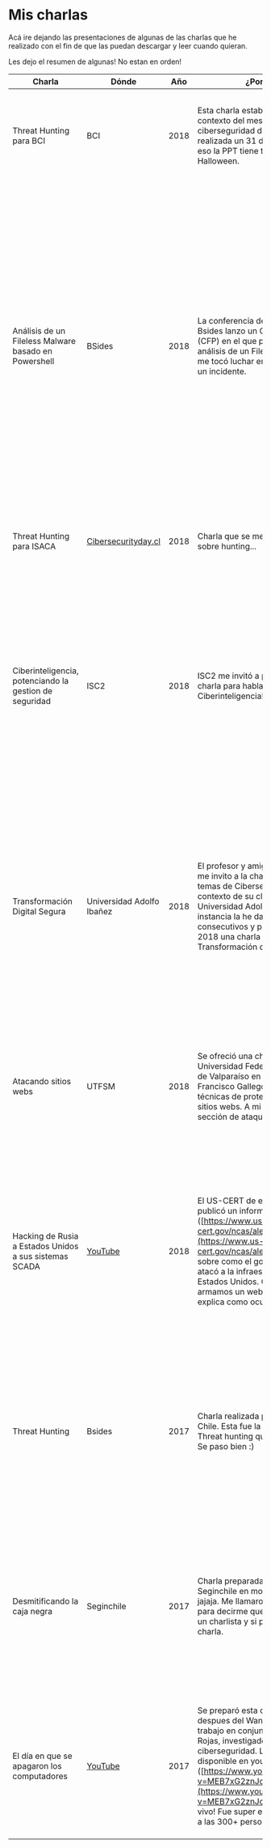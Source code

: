 # Mis charlas
Acá ire dejando las presentaciones de algunas de las charlas que he realizado con el fin de que las puedan descargar y leer cuando quieran.

Les dejo el resumen de algunas! No estan en orden!

Charla | Dónde | Año | ¿Por qué? | Objetivo
--- | --- | --- | --- | ---
Threat Hunting para BCI | BCI | 2018 | Esta charla estaba dentro del contexto del mes de la ciberseguridad del Banco BCI. Fue realizada un 31 de Octubre y por eso la PPT tiene temática de Halloween. | El objetivo fue hablar sobre como el hunting puede apoyar al banco a detectar cosas que pasan por debajo del radar.
Análisis de un Fileless Malware basado en Powershell | BSides | 2018 | La conferencia de seguridad Bsides lanzo un Call for Papers (CFP) en el que postulé con un análisis de un Fileless malware que me tocó luchar en la respuesta de un incidente. | El objetivo de esta charla era compartir lo que aprendí luchando contra este Fileless malware (ya que no soy analista de Malware). El día de ese incidente de ciberseguridad tuve que estudiar mucho para entender como derrotar al bicho. Estudié sobre WMIC, Powershell y otras hierbas que tiene Windows. La idea era que si alguno le tocaba lo mismo, se ahorrara las 5 horas que invertí durante el incidente en entender y preparar una cura.
Threat Hunting para ISACA | [Cibersecurityday.cl](http://cibersecurityday.cl/) | 2018 | Charla que se me invitó para hablar sobre hunting... | Hablar de hunting a los estudiantes de la INACAP y profesionales del rubro.
Ciberinteligencia, potenciando la gestion de seguridad | ISC2 | 2018 | ISC2 me invitó a preparar una charla para hablar de Ciberinteligencia! | Entender como las acciones de ciberinteligencia apoyan a las acciones de ciberdefensa de los SOCs (secure operation center) tradicionales. Actividades como el Threat intelligence, Hunting y Pentesting pueden colaborar activamente a una defensa proactiva de las compañías.
Transformación Digital Segura | Universidad Adolfo Ibañez | 2018 | El profesor y amigo Cristián Rojas me invito a la charla Anual de temas de Ciberseguridad en el contexto de su claso en la Universidad Adolfo Ibañez. Esta instancia la he dado por 3 años consecutivos y preparé para el 2018 una charla sobre Transformación digital segura. | El objetivo es que estudiantes de la universidad Adolfo Ibañez entiendan que el componente de Ciberseguridad es sumamente importante al momento de montar una empresa o tener un emprendimiento. La ciberseguridad la hacemos todos y no solamente los equipos TI.
Atacando sitios webs | UTFSM | 2018 | Se ofreció una charla a la Universidad Federico Santa María de Valparaíso en donde junto con Francisco Gallegos se habló de técnicas de protección y ataque de sitios webs. A mi me tocó la sección de ataque. | El objetivo era que los estudiantes entendieran los diferentes ataques que pueden recibir los sitios webs que ellos mismos programaban. Se mostraron ejemplos en vivo.
Hacking de Rusia a Estados Unidos a sus sistemas SCADA | [YouTube](https://youtu.be/nxvdcaIbF7Q) | 2018 | El US-CERT de estados unidos publicó un informe ([https://www.us-cert.gov/ncas/alerts/TA18-074A](https://www.us-cert.gov/ncas/alerts/TA18-074A)) sobre como el gobierno de Rusia atacó a la infraestructura crítica de Estados Unidos. Con Cristián Rojas armamos un webinar en donde se explica como ocurrió. | El objetivo de este webinar fue compartir y demostrar las técnicas que utilizaron los hackers para comprometer los sitios SCADA e ICS de Estados Unidos. Lo hicimos con ataques en vivo y con una dinámica bien interesante de Red y Blue teams.
Threat Hunting | Bsides | 2017 | Charla realizada para BSidesCL Chile. Esta fue la primera charla de Threat hunting que hice en Chile. Se paso bien :) | El objetivo fue presentar la disciplina de Threat Hunting en chile, sus objetivos y como la caceria y analisis proactivo de amenazas en los logs que están disponibles permite detectar cosas que pasan por debajo del radar.
Desmitificando la caja negra | Seginchile | 2017 | Charla preparada para el evento de Seginchile en modo de emergencia jajaja. Me llamaron el día anterior para decirme que se habia bajado un charlista y si podia preparar una charla. | Esta charla tiene por objetivo desmitificar las cosas que pasan detrás de las herramientas que utilizamos, Mostrando en vivo la cantidad de registros de logs que dejamos en los servidores y que no es llegar nada más y lanzar herramientas.
El día en que se apagaron los computadores | [YouTube](https://www.youtube.com/watch?v=MEB7xG2znJo) | 2017 | Se preparó esta charla 3 dias despues del Wannacry. Fue un trabajo en conjunto con Cristián Rojas, investigador de ciberseguridad. La charla está disponible en youtube ([https://www.youtube.com/watch?v=MEB7xG2znJo](https://www.youtube.com/watch?v=MEB7xG2znJo)) y transmitió en vivo! Fue super emocionante llegar a las 300+ personas en línea. | El objetivo de esta charla fue dar a conocer nuestra experiencia luchando contra WannaCry los dias anteriores, contar como funcionaba, como se propagó y compartir el conocimiento
